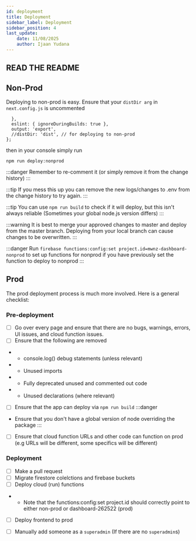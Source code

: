```yaml
---
id: deployment
title: Deployment
sidebar_label: Deployment
sidebar_position: 4
last_update:
    date: 11/08/2025
    author: Ijaan Yudana
---
```


## **READ THE README**

## Non-Prod

Deploying to non-prod is easy. Ensure that your `distDir arg` in `next.config.js` is uncommented

```
  },
  eslint: { ignoreDuringBuilds: true },
  output: 'export',
  //distDir: 'dist', // for deploying to non-prod
};
```

then in your console simply run

```console
npm run deploy:nonprod
```

:::danger
Remember to re-comment it (or simply remove it from the change history)
:::

:::tip
If you mess this up you can remove the new logs/changes to .env from the change history to try again.
:::

:::tip
You can use `npm run build` to check if it will deploy, but this isn't always reliable (Sometimes your global node.js version differs)
:::

:::warning
It is best to merge your approved changes to master and deploy from the master branch. Deploying from
your local branch can cause changes to be overwritten.
:::

:::danger 
Run `firebase functions:config:set project.id=mwnz-dashboard-nonprod` to set up functions for nonprod if you have previously set the function to deploy to nonprod
:::

## Prod

The prod deployment process is much more involved. Here is a general checklist:

### Pre-deployment

- [ ] Go over every page and ensure that there are no bugs, warnings, errors, UI issues, and cloud function issues.
- [ ] Ensure that the following are removed
- - console.log() debug statements (unless relevant)
- - Unused imports
- - Fully deprecated unused and commented out code
- - Unused declarations (where relevant)
- [ ] Ensure that the app can deploy via `npm run build` 
:::danger
- Ensure that you don't have a global version of node overriding the package
:::
- [ ] Ensure that cloud function URLs and other code can function on prod (e.g URLs will be different, some specifics will be different)

### Deployment

- [ ] Make a pull request
- [ ] Migrate firestore colelctions and firebase buckets
- [ ] Deploy cloud (run) functions
- - Note that the functions:config:set project.id should correctly point to either non-prod or dashboard-262522 (prod)
- [ ] Deploy frontend to prod
- [ ] Manually add someone as a `superadmin` (If there are no `superadmin`s)

